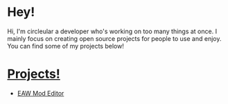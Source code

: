 # Hey!

Hi, I'm circleular a developer who's working on too many things at once. I mainly focus on creating open source projects for people to use and enjoy. You can find some of my projects below!

# [Projects!](circleular.github.io)

* [EAW Mod Editor](circleular.github.io/eaw)
